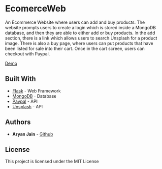# EcomerceWeb

An Ecommerce Website where users can add and buy products. The website prompts users to create a login which is stored inside a MongoDB database, and then they are able to either add or buy products. In the add section, there is a link which allows users to search Unsplash for a product image. There is also a buy page, where users can put products that have been listed for sale into their cart. Once in the cart screen, users can checkout with Paypal.


[Demo](https://www.youtube.com/watch?v=71wc6UmcI44)


## Built With

* [Flask](https://flask.palletsprojects.com/en/1.1.x/) - Web Framework
* [MongoDB](https://www.mongodb.com/) - Database
* [Paypal](https://developer.paypal.com/home/) - API
* [Unsplash](https://unsplash.com/developers) - API

## Authors

* **Aryan Jain** - [Github](https://github.com/Not-Aryan)

## License

This project is licensed under the MIT License
